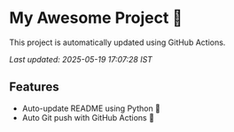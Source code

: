 # My Awesome Project 🚀

This project is automatically updated using GitHub Actions.

_Last updated: 2025-05-19 17:07:28 IST_

## Features
- Auto-update README using Python 🐍
- Auto Git push with GitHub Actions 🤖

